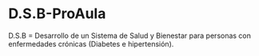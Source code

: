 # D.S.B-ProAula
D.S.B = Desarrollo de un Sistema de Salud y Bienestar para personas con enfermedades crónicas (Diabetes e hipertensión).
